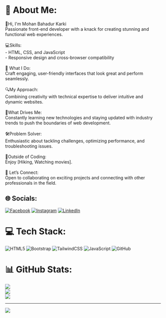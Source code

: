 # 💫 About Me:
👋Hi, I'm Mohan Bahadur Karki  <br>  Passionate front-end developer with a knack for creating stunning and functional web experiences.<br><br>💻Skills:<br>  - HTML, CSS, and JavaScript<br>  - Responsive design and cross-browser compatibility<br><br>🎨 What I Do:<br>  Craft engaging, user-friendly interfaces that look great and perform seamlessly.<br><br>🔍My Approach:<br>  Combining creativity with technical expertise to deliver intuitive and dynamic websites.<br><br>🌟What Drives Me:  <br>  Constantly learning new technologies and staying updated with industry trends to push the boundaries of web development.<br><br>🛠️Problem Solver:  <br>  Enthusiastic about tackling challenges, optimizing performance, and troubleshooting issues.<br><br>🚀Outside of Coding: <br>  Enjoy [Hiking, Watching movies].<br><br>🤝 Let’s Connect: <br>  Open to collaborating on exciting projects and connecting with other professionals in the field.


## 🌐 Socials:
[![Facebook](https://img.shields.io/badge/Facebook-%231877F2.svg?logo=Facebook&logoColor=white)](https://facebook.com/Mohanbahadurkarki28) [![Instagram](https://img.shields.io/badge/Instagram-%23E4405F.svg?logo=Instagram&logoColor=white)](https://instagram.com/mohanbahadurkarki28) [![LinkedIn](https://img.shields.io/badge/LinkedIn-%230077B5.svg?logo=linkedin&logoColor=white)](https://linkedin.com/in/mohanbahadurkarki28) 

# 💻 Tech Stack:
![HTML5](https://img.shields.io/badge/html5-%23E34F26.svg?style=for-the-badge&logo=html5&logoColor=white) 
![Bootstrap](https://img.shields.io/badge/bootstrap-%238511FA.svg?style=for-the-badge&logo=bootstrap&logoColor=white) 
![TailwindCSS](https://img.shields.io/badge/tailwindcss-%2338B2AC.svg?style=for-the-badge&logo=tailwind-css&logoColor=white) 
![JavaScript](https://img.shields.io/badge/javascript-%23323330.svg?style=for-the-badge&logo=javascript&logoColor=%23F7DF1E)
![GitHub](https://img.shields.io/badge/github-%23121011.svg?style=for-the-badge&logo=github&logoColor=white)

# 📊 GitHub Stats:
![](https://github-readme-stats.vercel.app/api?username=Mohanbahadurkarki28&theme=radical&hide_border=false&include_all_commits=true&count_private=true)<br/>
![](https://github-readme-streak-stats.herokuapp.com/?user=Mohanbahadurkarki28&theme=radical&hide_border=false)<br/>
![](https://github-readme-stats.vercel.app/api/top-langs/?username=Mohanbahadurkarki28&theme=radical&hide_border=false&include_all_commits=true&count_private=true&layout=compact)

---
[![](https://visitcount.itsvg.in/api?id=Mohanbahadurkarki28&icon=0&color=0)](https://visitcount.itsvg.in)

<!-- Proudly created with GPRM ( https://gprm.itsvg.in ) -->

